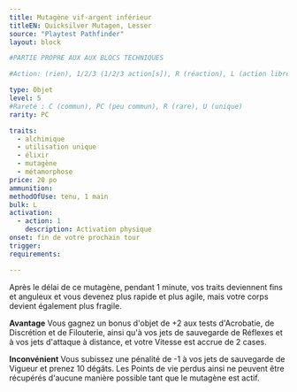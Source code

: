 ```yaml
---
title: Mutagène vif-argent inférieur
titleEN: Quicksilver Mutagen, Lesser
source: "Playtest Pathfinder"
layout: block

#PARTIE PROPRE AUX AUX BLOCS TECHNIQUES

#Action: (rien), 1/2/3 (1/2/3 action[s]), R (réaction), L (action libre)

type: Objet
level: 5
#Rareté : C (commun), PC (peu commun), R (rare), U (unique)
rarity: PC

traits:
  - alchimique
  - utilisation unique
  - élixir
  - mutagène
  - métamorphose
price: 20 po
ammunition:
methodOfUse: tenu, 1 main
bulk: L
activation: 
  - action: 1
    description: Activation physique
onset: fin de votre prochain tour
trigger:
requirements:

---
```


Après le délai de ce mutagène, pendant 1 minute, vos traits deviennent fins et anguleux et vous devenez plus rapide et plus agile, mais votre corps devient également plus fragile.

**Avantage** Vous gagnez un bonus d'objet de +2 aux tests d'Acrobatie, de Discrétion et de Filouterie, ainsi qu'à vos jets de sauvegarde de Réflexes et à vos jets d'attaque à distance, et votre Vitesse est accrue de 2 cases.

**Inconvénient** Vous subissez une pénalité de -1 à vos jets de sauvegarde de Vigueur et prenez 10 dégâts. Les Points de vie perdus ainsi ne peuvent être récupérés d'aucune manière possible tant que le mutagène est actif.